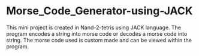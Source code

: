 # Morse_Code_Generator-using-JACK

This mini project is created in Nand-2-tetris using JACK language.
The program encodes a string into morse code or decodes a morse code into string.
The morse code used is custom made and can be viewed within the program.
